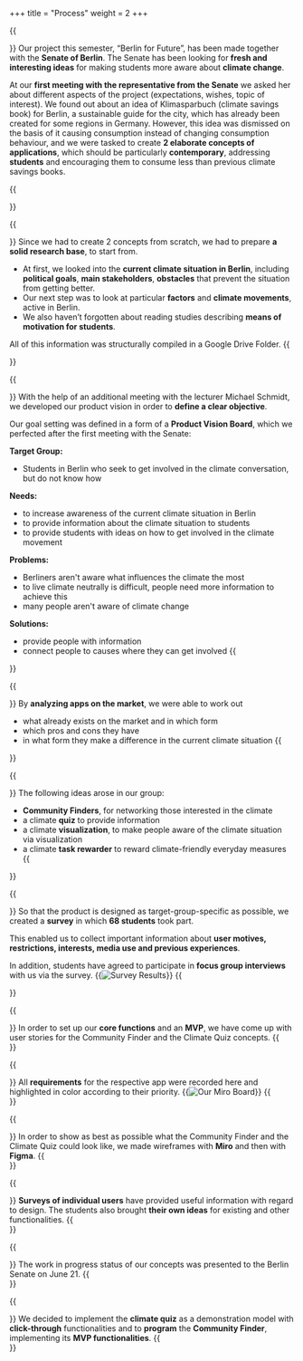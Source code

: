 +++
title = "Process"
weight = 2
+++


{{<section title="Requirements">}}
Our project this semester, “Berlin for Future”, has been made together with the **Senate of Berlin**. The Senate has been looking for **fresh and interesting ideas** for making students more aware about **climate change**. 

At our **first meeting with the representative from the Senate** we asked her about different aspects of the project (expectations, wishes, topic of interest). We found out about an idea of Klimasparbuch (climate savings book) for Berlin, a sustainable guide for the city, which has already been created for some regions in Germany. However, this idea was dismissed on the basis of it causing consumption instead of changing consumption behaviour, and we were tasked to create **2 elaborate concepts of applications**, which should be particularly **contemporary**, addressing **students** and encouraging them to consume less than previous climate savings books.

{{</section>}}

{{<section title="Research">}}
Since we had to create 2 concepts from scratch, we had to prepare **a solid research base**, to start from. 

- At first, we looked into the **current climate situation in Berlin**, including **political goals**, **main stakeholders**, **obstacles** that prevent the situation from getting better. 
- Our next step was to look at particular **factors** and **climate movements**, active in Berlin. 
- We also haven’t forgotten about reading studies describing **means of motivation for students**. 

All of this information was structurally compiled in a Google Drive Folder.
{{</section>}}

<!-- {{<image src="mockups_triple.png" alt="Mockups">}} -->
{{<section title="Goal setting">}}
With the help of an additional meeting with the lecturer Michael Schmidt, we developed our product vision in order to **define a clear objective**.

Our goal setting was defined in a form of a **Product Vision Board**, which we perfected after the first meeting with the Senate:

**Target Group:** 
- Students in Berlin who seek to get involved in the climate conversation, but do not know how

**Needs:** 
- to increase awareness of the current climate situation in Berlin
- to provide information about the climate situation to students
- to provide students with ideas on how to get involved in the climate movement

**Problems:**
- Berliners aren't aware what influences the climate the most
- to live climate neutrally is difficult, people need more information to achieve this
- many people aren't aware of climate change

**Solutions:**
- provide people with information
- connect people to causes where they can get involved
{{</section>}}


{{<section title="App analysis">}}
By **analyzing apps on the market**, we were able to work out
- what already exists on the market and in which form
- which pros and cons they have 
- in what form they make a difference in the current climate situation
{{</section>}}

{{<section title="Implementation ideas">}}
The following ideas arose in our group:
- **Community Finders**, for networking those interested in the climate
- a climate **quiz** to provide information
- a climate **visualization**, to make people aware of the climate situation via visualization
- a climate **task rewarder** to reward climate-friendly everyday measures
{{</section>}}

{{<section title="Survey">}}
So that the product is designed as target-group-specific as possible, we created a **survey** in which **68 students** took part. 

This enabled us to collect important information about **user motives, restrictions, interests, media use and previous experiences**. 

In addition, students have agreed to participate in **focus group interviews** with us via the survey.
{{<image src="survey-results.png" alt="Survey Results" caption="Extract of the survey results">}}
{{</section>}}

{{<section title="User stories">}}
In order to set up our **core functions** and an **MVP**, we have come up with user stories for the Community Finder and the Climate Quiz concepts.
{{</section>}}

{{<section title="MVP / mockup">}}
All **requirements** for the respective app were recorded here and highlighted in color according to their priority.
{{<image src="use-cases.png" alt="Our Miro Board" caption="Use Cases with MVP defined">}}
{{</section>}}

{{<section title="Wireframes">}}
In order to show as best as possible what the Community Finder and the Climate Quiz could look like, we made wireframes with **Miro** and then with **Figma**.
{{</section>}}

{{<section title="Interviews">}}
**Surveys of individual users** have provided useful information with regard to design. The students also brought **their own ideas** for existing and other functionalities.
{{</section>}}

{{<section title="Presentation to the Berlin Senate">}}
The work in progress status of our concepts was presented to the Berlin Senate on June 21.
{{</section>}}

{{<section title="Development">}}
We decided to implement the **climate quiz** as a demonstration model with **click-through** functionalities and to **program** the **Community Finder**, implementing its **MVP functionalities**.
{{</section>}}